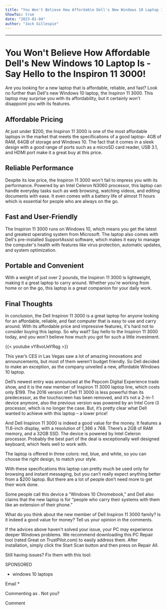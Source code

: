 ```yaml
---
title: "You Won't Believe How Affordable Dell's New Windows 10 Laptop Is - Say Hello to the Inspiron 11 3000!"
ShowToc: true 
date: "2023-01-04"
author: "Jack Gillespie"
---
```

*****
# You Won't Believe How Affordable Dell's New Windows 10 Laptop Is - Say Hello to the Inspiron 11 3000!

Are you looking for a new laptop that is affordable, reliable, and fast? Look no further than Dell's new Windows 10 laptop, the Inspiron 11 3000. This laptop may surprise you with its affordability, but it certainly won't disappoint you with its features.

## Affordable Pricing

At just under $200, the Inspiron 11 3000 is one of the most affordable laptops in the market that meets the specifications of a good laptop- 4GB of RAM, 64GB of storage and Windows 10. The fact that it comes in a sleek design with a good range of ports such as a microSD card reader, USB 3.1, and HDMI port make it a great buy at this price.

## Reliable Performance

Despite its low price, the Inspiron 11 3000 won't fail to impress you with its performance. Powered by an Intel Celeron N3060 processor, this laptop can handle everyday tasks such as web browsing, watching videos, and editing documents with ease. It even comes with a battery life of almost 11 hours which is essential for people who are always on the go.

## Fast and User-Friendly

The Inspiron 11 3000 runs on Windows 10, which means you get the latest and greatest operating system from Microsoft. The laptop also comes with Dell's pre-installed SupportAssist software, which makes it easy to manage the computer's health with features like virus protection, automatic updates, and system optimization.

## Portable and Convenient

With a weight of just over 2 pounds, the Inspiron 11 3000 is lightweight, making it a great laptop to carry around. Whether you're working from home or on the go, this laptop is a great companion for your daily work.

## Final Thoughts

In conclusion, the Dell Inspiron 11 3000 is a great laptop for anyone looking for an affordable, reliable, and fast computer that is easy to use and carry around. With its affordable price and impressive features, it's hard not to consider buying this laptop. So why wait? Say hello to the Inspiron 11 3000 today, and you won't believe how much you got for such a little investment.

{{< youtube vY8voUeYRqg >}} 



This year’s CES in Las Vegas saw a lot of amazing innovations and announcements, but most of them weren’t budget friendly. So Dell decided to make an exception, as the company unveiled a new, affordable Windows 10 laptop.
 
Dell’s newest entry was announced at the Pepcom Digital Experience trade show, and it is the new member of Inspiron 11 3000 laptop line, which costs only $199. The 2016 version of Dell 11 3000 is less powerful than its predecessor, as the touchscreen has been removed, and it’s not a 2-in-1 device anymore, also the previous version was powered by an Intel Core i3 processor, which is no longer the case. But, it’s pretty clear what Dell wanted to achieve with this laptop – a lower price!
 
And Dell Inspiron 11 3000 is indeed a good value for the money. It features a 11.6-inch display, with a resolution of 1,366 x 768. There’s a 2GB of RAM memory, and a 32GB SSD. The device is powered by Intel Celeron processor. Probably the best part of the deal is exceptionally well designed keyboard, which feels well to work with.
 
The laptop is offered in three colors: red, blue, and white, so you can choose the right design, to match your style.
 
With these specifications this laptop can pretty much be used only for browsing and instant messaging, but you can’t really expect anything better from a $200 laptop. But there are a lot of people don’t need more to get their work done.
 
Some people call this device a “Windows 10 Chromebook,” and Dell also claims that the new laptop is for “people who carry their systems with them like an extension of their phone.”
 
What do you think about the new member of Dell Inspiron 11 3000 family? Is it indeed a good value for money? Tell us your opinion in the comments.
 

 
If the advices above haven't solved your issue, your PC may experience deeper Windows problems. We recommend downloading this PC Repair tool (rated Great on TrustPilot.com) to easily address them. After installation, simply click the Start Scan button and then press on Repair All.
 
Still having issues? Fix them with this tool:
 
SPONSORED
 
- windows 10 laptops

 
Email * 
 

Commenting as .
Not you?

 
Comment 





